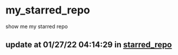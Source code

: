 # my_starred_repo
show me my starred repo

update at 01/27/22 04:14:29 in [starred_repo](./index.html)
---

